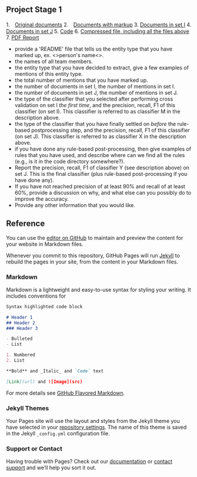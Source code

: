 ## Project Stage 1

1.　[Original documents](https://github.com/WenFuLee/CS-839-Data-Science) 
2.　[Documents with markup](https://github.com/WenFuLee/CS-839-Data-Science) 
3. [Documents in set I](https://github.com/WenFuLee/CS-839-Data-Science)
4. [Documents in set J](https://github.com/WenFuLee/CS-839-Data-Science)
5. [Code](https://github.com/WenFuLee/CS-839-Data-Science)
6. [Compressed file, including all the files above](https://github.com/WenFuLee/CS-839-Data-Science)
7. [PDF Report](https://github.com/WenFuLee/CS-839-Data-Science) 

- provide a 'README' file that tells us the entity type that you have marked up, ex. <>person's name<\>. 
- the names of all team members.
- the entity type that you have decided to extract, give a few examples of mentions of this entity type. 
- the total number of mentions that you have marked up.
- the number of documents in set I, the number of mentions in set I.
- the number of documents in set J, the number of mentions in set J. 
- the type of the classifier that you selected after performing cross validation on set I *the first time*, and the precision, recall, F1 of this classifier (on set I). This classifier is referred to as classifier M in the description above. 
- the type of the classifier that you have finally settled on *before* the rule-based postprocessing step, and the precision, recall, F1 of this classifier (on set J). This classifier is referred to as classifier X in the description above. 
- if you have done any rule-based post-processing, then give examples of rules that you have used, and describe where can we find all the rules (e.g., is it in the code directory somewhere?). 
- Report the precision, recall, F1 of classifier Y (see description above) on set J. This is the final classifier (plus rule-based post-processing if you have done any). 
- If you have not reached precision of at least 90% and recall of at least 60%, provide a discussion on why, and what else can you possibly do to improve the accuracy. 
- Provide any other information that you would like. 
  

## Reference
You can use the [editor on GitHub](https://github.com/WenFuLee/CS-839_Data_Science/edit/master/index.md) to maintain and preview the content for your website in Markdown files.

Whenever you commit to this repository, GitHub Pages will run [Jekyll](https://jekyllrb.com/) to rebuild the pages in your site, from the content in your Markdown files.

### Markdown

Markdown is a lightweight and easy-to-use syntax for styling your writing. It includes conventions for

```markdown
Syntax highlighted code block

# Header 1
## Header 2
### Header 3

- Bulleted
- List

1. Numbered
2. List

**Bold** and _Italic_ and `Code` text

[Link](url) and ![Image](src)
```

For more details see [GitHub Flavored Markdown](https://guides.github.com/features/mastering-markdown/).

### Jekyll Themes

Your Pages site will use the layout and styles from the Jekyll theme you have selected in your [repository settings](https://github.com/WenFuLee/CS-839_Data_Science/settings). The name of this theme is saved in the Jekyll `_config.yml` configuration file.

### Support or Contact

Having trouble with Pages? Check out our [documentation](https://help.github.com/categories/github-pages-basics/) or [contact support](https://github.com/contact) and we’ll help you sort it out.
